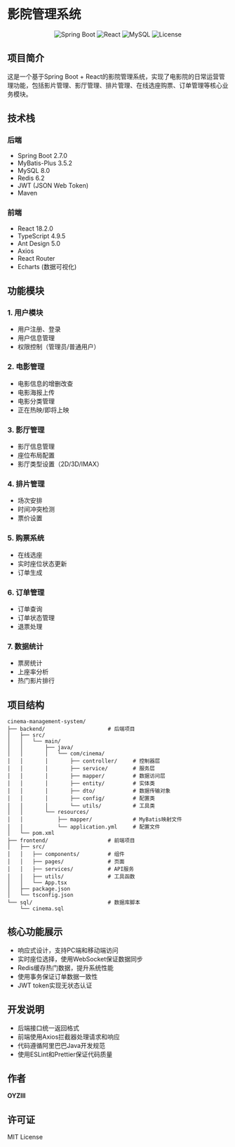 # 影院管理系统

<p align="center">
  <img src="https://img.shields.io/badge/Spring%20Boot-2.7.0-brightgreen" alt="Spring Boot">
  <img src="https://img.shields.io/badge/React-18.2.0-blue" alt="React">
  <img src="https://img.shields.io/badge/MySQL-8.0-orange" alt="MySQL">
  <img src="https://img.shields.io/badge/License-MIT-yellow" alt="License">
</p>

## 项目简介

这是一个基于Spring Boot + React的影院管理系统，实现了电影院的日常运营管理功能，包括影片管理、影厅管理、排片管理、在线选座购票、订单管理等核心业务模块。

## 技术栈

### 后端
- Spring Boot 2.7.0
- MyBatis-Plus 3.5.2
- MySQL 8.0
- Redis 6.2
- JWT (JSON Web Token)
- Maven

### 前端
- React 18.2.0
- TypeScript 4.9.5
- Ant Design 5.0
- Axios
- React Router
- Echarts (数据可视化)

## 功能模块

### 1. 用户模块
- 用户注册、登录
- 用户信息管理
- 权限控制（管理员/普通用户）

### 2. 电影管理
- 电影信息的增删改查
- 电影海报上传
- 电影分类管理
- 正在热映/即将上映

### 3. 影厅管理
- 影厅信息管理
- 座位布局配置
- 影厅类型设置（2D/3D/IMAX）

### 4. 排片管理
- 场次安排
- 时间冲突检测
- 票价设置

### 5. 购票系统
- 在线选座
- 实时座位状态更新
- 订单生成

### 6. 订单管理
- 订单查询
- 订单状态管理
- 退票处理

### 7. 数据统计
- 票房统计
- 上座率分析
- 热门影片排行

## 项目结构

```
cinema-management-system/
├── backend/                    # 后端项目
│   ├── src/
│   │   └── main/
│   │       ├── java/
│   │       │   └── com/cinema/
│   │       │       ├── controller/     # 控制器层
│   │       │       ├── service/        # 服务层
│   │       │       ├── mapper/         # 数据访问层
│   │       │       ├── entity/         # 实体类
│   │       │       ├── dto/            # 数据传输对象
│   │       │       ├── config/         # 配置类
│   │       │       └── utils/          # 工具类
│   │       └── resources/
│   │           ├── mapper/             # MyBatis映射文件
│   │           └── application.yml     # 配置文件
│   └── pom.xml
├── frontend/                   # 前端项目
│   ├── src/
│   │   ├── components/         # 组件
│   │   ├── pages/              # 页面
│   │   ├── services/           # API服务
│   │   ├── utils/              # 工具函数
│   │   └── App.tsx
│   ├── package.json
│   └── tsconfig.json
└── sql/                        # 数据库脚本
    └── cinema.sql
```

## 核心功能展示

- 响应式设计，支持PC端和移动端访问
- 实时座位选择，使用WebSocket保证数据同步
- Redis缓存热门数据，提升系统性能
- 使用事务保证订单数据一致性
- JWT token实现无状态认证

## 开发说明

- 后端接口统一返回格式
- 前端使用Axios拦截器处理请求和响应
- 代码遵循阿里巴巴Java开发规范
- 使用ESLint和Prettier保证代码质量

## 作者

**OYZIII**

## 许可证

MIT License

